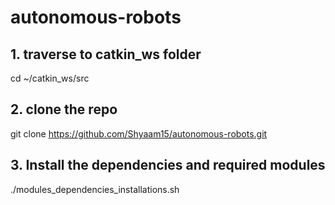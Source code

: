 # autonomous-robots

## 1. traverse to catkin_ws folder 
cd ~/catkin_ws/src

## 2. clone the repo
git clone https://github.com/Shyaam15/autonomous-robots.git

## 3. Install the dependencies and required modules
./modules_dependencies_installations.sh
